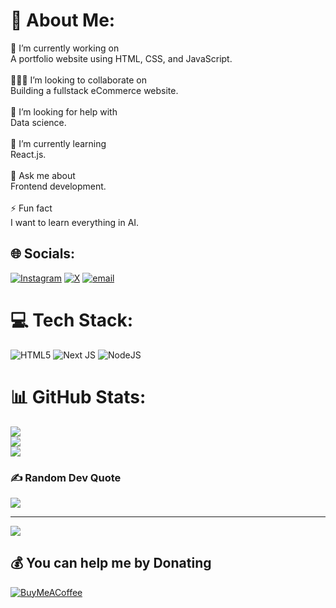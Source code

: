 # 💫 About Me:
🔭 I’m currently working on<br>A portfolio website using HTML, CSS, and JavaScript.<br><br>🧑‍🤝‍🧑 I’m looking to collaborate on<br>Building a fullstack eCommerce website.<br><br>🤝 I’m looking for help with<br>Data science.<br><br>🌱 I’m currently learning<br>React.js.<br><br>💬 Ask me about<br>Frontend development.<br><br>⚡ Fun fact<br>I want to learn everything in AI.


## 🌐 Socials:
[![Instagram](https://img.shields.io/badge/Instagram-%23E4405F.svg?logo=Instagram&logoColor=white)](https://instagram.com/911.altamash) [![X](https://img.shields.io/badge/X-black.svg?logo=X&logoColor=white)](https://x.com/@altamashra57136) [![email](https://img.shields.io/badge/Email-D14836?logo=gmail&logoColor=white)](mailto:altamashraza566@gmail.com) 

# 💻 Tech Stack:
![HTML5](https://img.shields.io/badge/html5-%23E34F26.svg?style=for-the-badge&logo=html5&logoColor=white) ![Next JS](https://img.shields.io/badge/Next-black?style=for-the-badge&logo=next.js&logoColor=white) ![NodeJS](https://img.shields.io/badge/node.js-6DA55F?style=for-the-badge&logo=node.js&logoColor=white)
# 📊 GitHub Stats:
![](https://github-readme-stats.vercel.app/api?username=911altamash-raza&theme=transparent&hide_border=false&include_all_commits=true&count_private=false)<br/>
![](https://nirzak-streak-stats.vercel.app/?user=911altamash-raza&theme=transparent&hide_border=false)<br/>
![](https://github-readme-stats.vercel.app/api/top-langs/?username=911altamash-raza&theme=transparent&hide_border=false&include_all_commits=true&count_private=false&layout=compact)

### ✍️ Random Dev Quote
![](https://quotes-github-readme.vercel.app/api?type=horizontal&theme=radical)

---
[![](https://visitcount.itsvg.in/api?id=911altamash-raza&icon=0&color=0)](https://visitcount.itsvg.in)

  ## 💰 You can help me by Donating
  [![BuyMeACoffee](https://img.shields.io/badge/Buy%20Me%20a%20Coffee-ffdd00?style=for-the-badge&logo=buy-me-a-coffee&logoColor=black)](https://coff.ee/911altamash) 

  
<!-- Proudly created with GPRM ( https://gprm.itsvg.in ) -->
